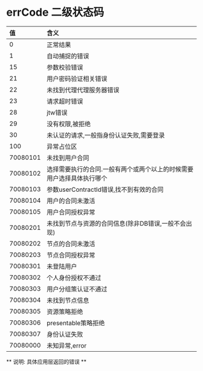 # errCode 二级状态码

| **值** | **含义** |
| :--- | :--- |
| 0 | 正常结果 |
| 1 | 自动捕捉的错误 |
| 15 | 参数校验错误 |
| 21 | 用户密码验证相关错误 |
| 22 | 未找到代理代理服务器错误|
| 23 | 请求超时错误|
| 28 | jtw错误 |
| 29 | 没有权限,被拒绝 |
| 30 | 未认证的请求,一般指身份认证失败,需要登录 |
| 100 | 异常占位区 |
| 70080101 | 未找到用户合同 |
| 70080102 | 选择需要执行的合同.一般有两个或两个以上的时候需要用户选择具体执行哪个 |
| 70080103 | 参数userContractId错误,找不到有效的合同 |
| 70080104 | 用户的合同未激活 |
| 70080105 | 用户合同授权异常 |
| 70080201 | 未找到节点与资源的合同信息(除非DB错误,一般不会出现)  |
| 70080202 | 节点的合同未激活 |
| 70080203 | 节点合同授权异常 |
| 70080301 | 未登陆用户|
| 70080302 | 个人身份授权不通过|
| 70080303 | 用户分组策认证不通过|
| 70080304 | 未找到节点信息|
| 70080305 | 资源策略拒绝|
| 70080306 | presentable策略拒绝|
| 70080307 | 身份认证失败|
| 70080000 | 未知异常,error|

** 说明: 具体应用层返回的错误 **